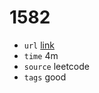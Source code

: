 # 1582
- `url` [link](https://leetcode.com/problems/special-positions-in-a-binary-matrix/description/?envType=daily-question&envId=2023-12-13)
- `time` 4m
- `source` leetcode
- `tags` good

